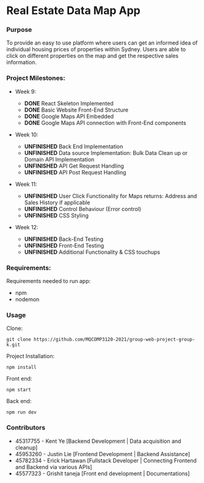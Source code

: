 # Real Estate Data Map App

### Purpose

To provide an easy to use platform where users can get an informed idea of individual housing prices of properties within Sydney.
Users are able to click on different properties on the map and get the respective sales information.

### Project Milestones:

-   Week 9:

    -   **DONE** React Skeleton Implemented
    -   **DONE** Basic Website Front-End Structure
    -   **DONE** Google Maps API Embedded
    -   **DONE** Google Maps API connection with Front-End components

-   Week 10:

    -   **UNFINISHED** Back End Implementation
    -   **UNFINISHED** Data source Implementation: Bulk Data Clean up or Domain API Implementation
    -   **UNFINISHED** API Get Request Handling
    -   **UNFINISHED** API Post Request Handling

-   Week 11:

    -   **UNFINISHED** User Click Functionality for Maps returns: Address and Sales History if applicable
    -   **UNFINISHED** Control Behaviour (Error control)
    -   **UNFINISHED** CSS Styling

-   Week 12:
    -   **UNFINISHED** Back-End Testing
    -   **UNFINISHED** Front-End Testing
    -   **UNFINISHED** Additional Functionality & CSS touchups

### Requirements:

Requirements needed to run app:

-   npm
-   nodemon

### Usage

Clone:

```
git clone https://github.com/MQCOMP3120-2021/group-web-project-group-k.git
```

Project Installation:

```
npm install
```

Front end:

```
npm start
```

Back end:

```
npm run dev
```

### Contributors

-   45317755 - Kent Ye [Backend Development | Data acquisition and cleanup]
-   45953260 - Justin Lie [Frontend Development | Backend Assistance]
-   45782334 - Erick Hartawan [Fullstack Developer | Connecting Frontend and Backend via various APIs]
-   45577323 - Grishit taneja [Front end development | Documentations]
